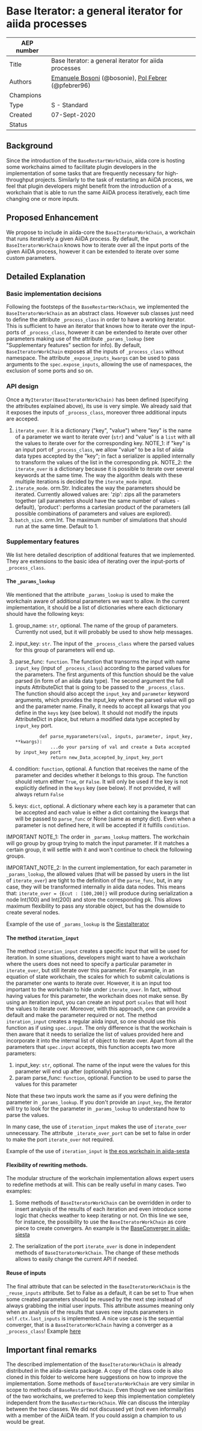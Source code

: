 # Base Iterator: a general iterator for aiida processes

| AEP number |                                                          |
|------------|--------------------------------------------------------------|
| Title      | Base Iterator: a general iterator for aiida processes               |
| Authors    | [Emanuele Bosoni](mailto:ebosoni@icmab.es) (@bosonie), [Pol Febrer](mailto:pol.febrer@icn2.cat) (@pfebrer96)|
| Champions  | 
| Type       | S - Standard                                                 |
| Created    | 07-Sept-2020                                                  |
| Status     |                                                        |

## Background

Since the introduction of the `BaseRestartWorkChain`, aiida core is hosting some workchains aimed to facilitate plugin developers in the
implementation of some tasks that are frequently necessary for high-throughput projects.
Similarly to the task of restarting an AiiDA process, we feel that plugin developers might benefit from the introduction of a workchain 
that is able to run the same AiiDA process iteratively, each time changing one or more inputs.

## Proposed Enhancement

We propose to include in aiida-core the `BaseIteratorWorkChain`, a workchain that runs iteratively a given AiiDA process. By default,
the `BaseIteratorWorkChain` knows how to iterate over all the input ports of the given AiiDA process, however it can be extended
to iterate over some custom parameters.


## Detailed Explanation

### Basic implementation decisions

Following the footsteps of the `BaseRestartWorkChain`, we implemented the `BaseIteratorWorkChain` as an abstract class. However sub classes
just need to define the attribute `_process_class` in order to have a working iterator.
This is sufficient to have an iterator that knows how to iterate over the input-ports of `_process_class`, however it can be extended to
iterate over other parameters making use of the attribute `_params_lookup` (see "Supplementary features" section for info).
By default, `BaseIteratorWorkChain` exposes all the inputs of `_process_class` without namespace. The attribute `_expose_inputs_kwargs` can
be used to pass arguments to the `spec.expose_inputs`, allowing the use of namespaces, the exclusion of some ports and so on.

### API design

Once a `MyIterator(BaseIteratorWorkChain)` has been defined (specifying the attributes explained above), its use is very simple. We already said that
it exposes the inputs of `_process_class`, moreover three additional inputs are acceped.
1. `iterate_over`. It is a dictionary ("key", "value")
    where "key" is the name of a parameter we want to iterate over (`str`) and "value" is a `list` with all
    the values to iterate over for the corresponding key. 
    NOTE_1: if "key" is an input port of `_process_class`, we allow "value" to be a list of aiida data types accepted by the "key"; 
    in fact a serializer is applied internally to transform the values of the list in the corresponding pk. 
    NOTE_2: the `iterate_over` is a dictionary because it is
    possible to iterate over several keywords at the same time. The way the algorithm deals with these
    multiple iterations is decided by the `iterate_mode` input.
2.  `iterate_mode`. orm.Str. Indicates the way the parameters should be iterated.
    Currently allowed values are: 'zip': zips all the parameters together (all parameters should
    have the same number of values - default), 'product': performs a cartesian product of the parameters
    (all possible combinations of parameters and values are explored).
3.  `batch_size`. orm.Int. The maximum number of simulations that should run at the same time.
    Default to 1.
    
### Supplementary features

We list here detailed description of additional features that we implemented. They are extensions to the basic idea of iterating over the
input-ports of `_process_class`.

#### The `_params_lookup`
We mentioned that the attribute `_params_lookup` is used to make the workchain aware of additional parameters
we want to allow. In the current implementation,
it should be a list of dictionaries where each dictionary should have the following keys:
1. group_name: `str`, optional.
          The name of the group of parameters. Currently not used, but it will probably be used
          to show help messages.
2. input_key: `str`.
          The input of the `_process_class` where the parsed values for this group of parameters will end up.
3. parse_func: `function`.
            The function that transorms the input with name `input_key` (input of `_process_class`) 
            according to the parsed values for the parameters. The first arguments
            of this function should be the value parsed (in form of an aiida data type). The second argument the full inputs
            AttributeDict that is going to be passed to the `_process_class`. The function should also accept the `input_key` and
            `parameter` keyword arguments, which provides the input_key where the parsed value will go
            and the parameter name. Finally, it needs to accept all kwargs that you define in the `keys` key (see below).
            It should not modify the inputs AttributeDict in place, but return a modified data type accepted by `input_key` port.
            
                def parse_myparameters(val, inputs, parameter, input_key, **kwargs):
                    ...do your parsing of val and create a Data accepted by input_key port
                    return new_Data_accepted_by_input_key_port
                     
4.  condition: `function`, optional.
            A function that receives the name of the parameter and decides whether it belongs to this group.
            The function should return either `True`, or `False`.
            It will only be used if the key is not explicitly defined in the `keys` key (see below).
            If not provided, it will always return `False`
5.  keys: `dict`, optional.
            A dictionary where each key is a parameter that can be accepted and each value is either
            a dict containing the kwargs that will be passed to `parse_func` or None (same as empty dict).
            Even when a parameter is not defined here, it will be accepted if it fulfills `condition`.

IMPORTANT NOTE_1: The order in `_params_lookup` matters. The workchain will go group by group trying to
match the input parameter. If it matches a certain group, it will settle with it and won't continue to
check the following groups.

IMPORTANT_NOTE_2: In the current implementation, for each parameter in `_params_lookup`, the allowed values
(that will be passed by users in the list of `iterate_over`) are tight to the definition of the `parse_func`,
but, in any case, they will be transformed internally in aiida data nodes. This means that:
`iterate_over = {Ecut : [100,200]}` will produce during serialization a node Int(100) and Int(200) and store 
the corresponding pk. This allows maximum flexibility to pass any storable object, but has the downside to
create several nodes.

Example of the use of `_params_lookup` is the [SiestaIterator](https://github.com/albgar/aiida_siesta_plugin/blob/develop/aiida_siesta/workflows/iterate.py)


#### The method `iteration_input`

The method `iteration_input` creates a specific input that will be used for iteration.
In some situations, developers might want to have a workchain where 
the users does not need to specify a particular parameter in `iterate_over`, but still
iterate over this parameter.
For example, in an equation of state workchain, the scales for which
to submit calculations is the parameter one wants to iterate over. However, it is an input
too important to the workchain to hide under `iterate_over`. In fact, without having values
for this parameter, the workchain does not make sense. By using an iteration input, you can create
an input port `scales` that will host the values to iterate over. Moreover, with this approach, one can
provide a default and make the parameter required or not.
The method `iteration_input` creates a regular aiida input, so one should use this function as if using `spec.input`.
The only difference is that the workchain is then aware that it needs to serialize the list of values
provided here and incorporate it into the internal list of object to iterate over.
Apart from all the parameters that `spec.input` accepts, this function accepts two more parameters:
1. input_key: `str`, optional.
            The name of the input were the values for this parameter will end up
            after (optionally) parsing.
2. param parse_func: `function`, optional.
            Function to be used to parse the values for this parameter
            
Note that these two inputs work the same as if you were defining the parameter in `_params_lookup`.
If you don't provide an `input_key`, the iterator will try to look for the parameter in `_params_lookup` to understand how to parse the values.

In many case, the use of `iteration_input` makes the use of `iterate_over` unnecessary. 
The attribute `_iterate_over_port` can be set to false in order to make the port `iterate_over` not required.

Example of the use of `iteration_input` is [the eos workchain in aiida-sesta](https://github.com/albgar/aiida_siesta_plugin/blob/c296533195ceacc983f050adb59a8d57cb0337ae/aiida_siesta/workflows/eos.py#L233)

#### Flexibility of rewriting methods.

The modular structure of the workchain implementation allows expert users to redefine methods at will. This can be really useful in many
cases. Two examples:

1. Some methods of `BaseIteratorWorkChain` can be overridden in order to insert analysis of the results of each iteration and even
   introduce some logic that checks weather to keep iterating or not. On this line we see, for instance, the possibility to use
   the `BaseIteratorWorkChain` as core piece to create convergers. An example is the [BaseConverger in aiida-siesta](https://github.com/albgar/aiida_siesta_plugin/blob/develop/aiida_siesta/workflows/utils/converge_absclass.py)

2. The serialization of the port `iterate_over` is done in independent methods of `BaseIteratorWorkChain`. The change of these
   methods allows to easily change the current API if needed.


#### Reuse of inputs

The final attribute that can be selected in the `BaseIteratorWorkChain` is the `_reuse_inputs` attribute. Set to False as a default,
it can be set to True when some created parameters should be reused by the next step instead of always
grabbing the initial user inputs. This attribute assumes meaning only when an analysis of the results that saves new inputs parameters in
`self.ctx.last_inputs` is implemented. A nice use case is the sequential converger, that is a `BaseIteratorWorkChain` having a 
converger as a `_process_class`! Example [here](https://github.com/albgar/aiida_siesta_plugin/blob/c296533195ceacc983f050adb59a8d57cb0337ae/aiida_siesta/workflows/utils/converge_absclass.py#L158)

## Important final remarks

The described implementation of the `BaseIteratorWorkChain` is already distributed in the aiida-siesta package. A copy of the class code is
also cloned in this folder to welcome here suggestions on how to improve the implementation.
Some methods of `BaseIteratorWorkChain` are very similar in scope to methods of `BaseRestartWorkChain`. Even though we see similarities
of the two workchains, we preferred to keep this implementation completely independent from the `BaseRestartWorkChain`. We can discuss
the interplay between the two classes.
We did not discussed yet (not even informally) with a member of the AiiDA team. If you could assign a champion to us would be great.
